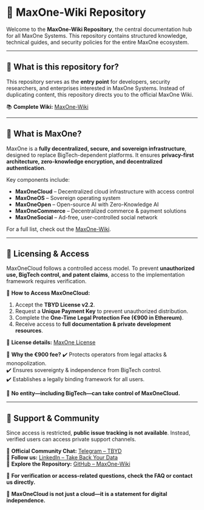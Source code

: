 # 📖 MaxOne-Wiki Repository

Welcome to the **MaxOne-Wiki Repository**, the central documentation hub for all MaxOne Systems. This repository contains structured knowledge, technical guides, and security policies for the entire MaxOne ecosystem.

---

## 🔹 What is this repository for?
This repository serves as the **entry point** for developers, security researchers, and enterprises interested in MaxOne Systems. Instead of duplicating content, this repository directs you to the official MaxOne Wiki.

📚 **Complete Wiki:** [MaxOne-Wiki](https://github.com/TBYD-SAC/MaxOne-Wiki/wiki)

---

## 🚀 What is MaxOne?
MaxOne is a **fully decentralized, secure, and sovereign infrastructure**, designed to replace BigTech-dependent platforms. It ensures **privacy-first architecture, zero-knowledge encryption, and decentralized authentication**.

Key components include:
- **MaxOneCloud** – Decentralized cloud infrastructure with access control
- **MaxOneOS** – Sovereign operating system
- **MaxOneOpen** – Open-source AI with Zero-Knowledge AI
- **MaxOneCommerce** – Decentralized commerce & payment solutions
- **MaxOneSocial** – Ad-free, user-controlled social network

For a full list, check out the [MaxOne-Wiki](https://github.com/TBYD-SAC/MaxOne-Wiki/wiki).

---

## 🔹 Licensing & Access
MaxOneCloud follows a controlled access model. To prevent **unauthorized use, BigTech control, and patent claims**, access to the implementation framework requires verification.

📌 **How to Access MaxOneCloud:**
1. Accept the **TBYD License v2.2**.
2. Request a **Unique Payment Key** to prevent unauthorized distribution.
3. Complete the **One-Time Legal Protection Fee (€900 in Ethereum)**.
4. Receive access to **full documentation & private development resources**.

📄 **License details:** [MaxOne License](https://github.com/TBYD-SAC/MaxOne-Wiki/blob/main/LICENSE.md)

🚨 **Why the €900 fee?**
✔️ Protects operators from legal attacks & monopolization.  
✔️ Ensures sovereignty & independence from BigTech control.  
✔️ Establishes a legally binding framework for all users.  

🔐 **No entity—including BigTech—can take control of MaxOneCloud.**

---

## 🔹 Support & Community
Since access is restricted, **public issue tracking is not available**. Instead, verified users can access private support channels.

💬 **Official Community Chat:** [Telegram – TBYD](https://t.me/TBYD)  
💼 **Follow us:** [LinkedIn – Take Back Your Data](https://www.linkedin.com/company/105106442/admin/dashboard/)  
📜 **Explore the Repository:** [GitHub – MaxOne-Wiki](https://github.com/TBYD-SAC/MaxOne-Wiki)

📌 **For verification or access-related questions, check the FAQ or contact us directly.**

🚀 **MaxOneCloud is not just a cloud—it is a statement for digital independence.**

